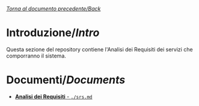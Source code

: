 [_Torna al documento precedente/Back_](https://github.com/niktekusho/IoT-docs/)

# Introduzione/_Intro_
Questa sezione del repository contiene l'Analisi dei Requisiti dei servizi che comporranno il sistema.

# Documenti/_Documents_

-   [**Analisi dei Requisiti** - `./srs.md`](./srs.md)
